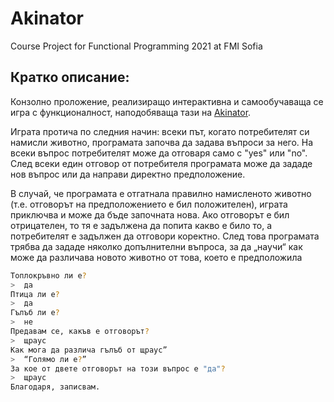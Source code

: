 # Akinator

Course Project for Functional Programming 2021 at FMI Sofia

## Кратко описание:

Конзолно проложение, реализиращо интерактивна и самообучаваща се игра с функционалност, наподобяваща тази на [Akinator](https://en.akinator.com/).

Играта протича по следния начин: всеки път, когато потребителят си намисли животно, програмата започва да задава въпроси за него. На всеки въпрос потребителят може да отговаря само с "yes" или "no". След всеки един отговор от потребителя програмата може да зададе нов въпрос или да направи директно предположение.

В случай, че програмата е отгатнала правилно намисленото животно (т.е. отговорът на предположението е бил положителен), играта приключва и може да бъде започната нова. Ако отговорът е бил отрицателен, то тя е задължена да попита какво е било то, а потребителят е задължен да отговори коректно. След това програмата трябва да зададе няколко допълнителни въпроса, за да „научи“ как може да различава новото животно от това, което е предположила

  ```bash
  Топлокръвно ли е?
  >  да
  Птица ли е?
  >  да
  Гълъб ли е?
  >  не
  Предавам се, какъв е отговорът?
  >  щраус
  Как мога да различа гълъб от щраус”
  >  “Голямо ли е?”
  За кое от двете отговорът на този въпрос е "да"?
  >  щраус
  Благодаря, записвам.
  ```
